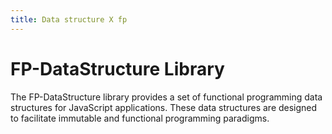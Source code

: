 ```yaml
---
title: Data structure X fp
---
```


# FP-DataStructure Library

The FP-DataStructure library provides a set of functional programming data structures for JavaScript applications. These data structures are designed to facilitate immutable and functional programming paradigms.

